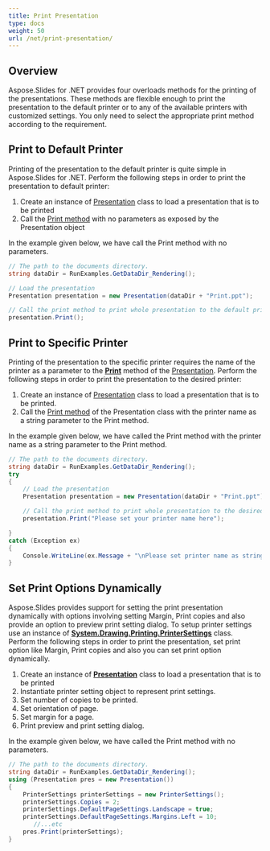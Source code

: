 ```yaml
---
title: Print Presentation
type: docs
weight: 50
url: /net/print-presentation/
---
```

## Overview
Aspose.Slides for .NET provides four overloads methods for the printing of the presentations. These methods are flexible enough to print the presentation to the default printer or to any of the available printers with customized settings. You only need to select the appropriate print method according to the requirement.
## **Print to Default Printer**
Printing of the presentation to the default printer is quite simple in Aspose.Slides for .NET. Perform the following steps in order to print the presentation to default printer:

1. Create an instance of [Presentation](https://apireference.aspose.com/net/slides/aspose.slides/presentation) class to load a presentation that is to be printed
1. Call the [Print method](https://apireference.aspose.com/net/slides/aspose.slides.ipresentation/print/methods/1) with no parameters as exposed by the Presentation object

In the example given below, we have call the Print method with no parameters.

```c#
// The path to the documents directory.
string dataDir = RunExamples.GetDataDir_Rendering();

// Load the presentation
Presentation presentation = new Presentation(dataDir + "Print.ppt");

// Call the print method to print whole presentation to the default printer
presentation.Print();
```



## **Print to Specific Printer**
Printing of the presentation to the specific printer requires the name of the printer as a parameter to the [**Print**](https://apireference.aspose.com/net/slides/aspose.slides.ipresentation/print/methods/1) method of the [Presentation](https://apireference.aspose.com/net/slides/aspose.slides/presentation). Perform the following steps in order to print the presentation to the desired printer:

1. Create an instance of [Presentation](https://apireference.aspose.com/net/slides/aspose.slides/presentation) class to load a presentation that is to be printed.
1. Call the [Print method](https://apireference.aspose.com/net/slides/aspose.slides.ipresentation/print/methods/1) of the Presentation class with the printer name as a string parameter to the Print method.

In the example given below, we have called the Print method with the printer name as a string parameter to the Print method.

```c#
// The path to the documents directory.
string dataDir = RunExamples.GetDataDir_Rendering();
try
{
    // Load the presentation
    Presentation presentation = new Presentation(dataDir + "Print.ppt");

    // Call the print method to print whole presentation to the desired printer
    presentation.Print("Please set your printer name here");

}
catch (Exception ex)
{
    Console.WriteLine(ex.Message + "\nPlease set printer name as string parameter to the Presentation Print method");
}
```



## **Set Print Options Dynamically**
Aspose.Slides provides support for setting the print presentation dynamically with options involving setting Margin, Print copies and also provide an option to preview print setting dialog. To setup printer settings use an instance of [**System.Drawing.Printing.PrinterSettings**](https://apireference.aspose.com/slides/net/aspose.slides.presentation/print/methods/1) class. Perform the following steps in order to print the presentation, set print option like Margin, Print copies and also you can set print option dynamically.

1. Create an instance of [**Presentation**](https://apireference.aspose.com/net/slides/aspose.slides/presentation) class to load a presentation that is to be printed
1. Instantiate printer setting object to represent print settings.
1. Set number of copies to be printed.
1. Set orientation of page.
1. Set margin for a page.
1. Print preview and print setting dialog.

In the example given below, we have called the Print method with no parameters.

```c#
// The path to the documents directory.
string dataDir = RunExamples.GetDataDir_Rendering();
using (Presentation pres = new Presentation())
{
	PrinterSettings printerSettings = new PrinterSettings();
	printerSettings.Copies = 2;
	printerSettings.DefaultPageSettings.Landscape = true;
	printerSettings.DefaultPageSettings.Margins.Left = 10;
	   //...etc
	pres.Print(printerSettings);
}
```

